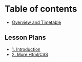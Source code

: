 # Table of contents

* [Overview and Timetable](README.md)

## Lesson Plans

* [1. Introduction](lesson-plans/introduction.md)
* [2. More Html/CSS](lesson-plans/2.-more-html-css.md)


